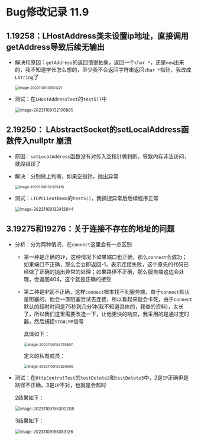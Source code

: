 # Bug修改记录 11.9

## 1.19258：LHostAddress类未设置ip地址，直接调用getAddress导致后续无输出

- 解决和原因：`getAddress`的返回值很抽象，返回一个`char *`，还是`new`出来的，我不知道学长怎么想的，至少我不会返回字符串返回`char *`指针，我改成`LString`了

  <img src="https://img-blog.csdnimg.cn/13aeb92593df4c5c8c6534a1f5183fb5.png" alt="image-20231109131951221" style="zoom:67%;" />

- 测试：在`LHostAddressTest`的`test5()`中

  <img src="https://img-blog.csdnimg.cn/cd46bc19e78a4d7a8d9e4ea9ed84255a.png" alt="image-20231109132106885" style="zoom:80%;" />

## 2.19250： LAbstractSocket的setLocalAddress函数传入nullptr 崩溃

- 原因：`setLocalAddress`函数没有对传入空指针做判断，导致内存非法访问，就段错误了

- 解决：分别做上判断，如果空指针，抛出异常

  <img src="https://img-blog.csdnimg.cn/b23f2fedbd724f66a720b3f68f40bdc9.png" alt="image-20231109132305418" style="zoom:67%;" />

- 测试：`LTCPCLientDemo`的`test5()`，我捕捉异常后后续程序正常

  <img src="https://img-blog.csdnimg.cn/7000770a6cf34ae6a94557e26f5beb7f.png" alt="image-20231109132412844" style="zoom:80%;" />

## 3.19275和19276：关于连接不存在的地址的问题

- 分析：分为两种情况，在`connect`这里会有一点区别

  - 第一种是正确的`IP`，这种情况下如果端口也正确，那么`connect`会成功；如果端口不正确，那么会立即返回-1，表示连接失败，这个原先的代码已经做了正确的抛出异常的处理；如果路径不正确，那么服务端这边会处理，会返回404，这个就是正确的接受

  - 第二种是IP就不正确，这样`connect`根本找不到服务端，由于`connect`默认是阻塞的，他会一直阻塞尝试去连接，所以看起来就会卡死，由于`connect`默认的超时时间是75秒到几分钟(我不知道具体的，我查的资料)，太长了，所以我们这里需要改造一下，让他更快的响应，我采用的是通过定时器，然后捕捉`SIGALRM`信号

    具体如下：

    <img src="https://img-blog.csdnimg.cn/33cb899c746d45d08b5d9b16ccd7200b.png" alt="image-20231109154755897" style="zoom:67%;" />

    定义的私有成员：

    <img src="https://img-blog.csdnimg.cn/6bf155148f0a45deae95f865b75f7721.png" alt="image-20231109154820696" style="zoom:67%;" />

- 测试：在`HttpControlTest`的`testDelete2`和`testDelete3`中，2是`IP`正确但是路径不正确，3是`IP`不对，也就是会超时

  2结果如下：

  <img src="https://img-blog.csdnimg.cn/05e0217afbfe47fc8b05fcf6964083c7.png" alt="image-20231109155302208" style="zoom:80%;" />

  3结果如下：

  <img src="https://img-blog.csdnimg.cn/b03d3eeb5583445e8928cfec26939c08.png" alt="image-20231109155353126" style="zoom:80%;" />
